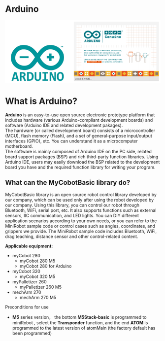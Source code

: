 # Arduino
![arduino](../resources/16-ArduinoEnv/16.0/16-0-001.jpg)<br>

# What is Arduino?
**Arduino** is an easy-to-use open source electronic prototype platform that includes hardware (various Arduino-compliant development boards) and software (Arduino IDE and related development pakages). <br>
The hardware (or called development board) consists of a microcontroller (MCU), flash memory (Flash), and a set of general-purpose input/output interfaces (GPIO), etc. You can understand it as a microcomputer motherboard. <br>
The software is mainly composed of Arduino IDE on the PC side, related board support packages (BSP) and rich third-party function libraries. Using Arduino IDE, users may easily download the BSP related to the development board you have and the required function library for writing your program.<br>

## What can the MyCobotBasic library do?
MyCobotBasic library is an open source robot control library developed by our company, which can be used only after using the robot developed by our company. Using this library, you can control our robot through Bluetooth, WiFi, serial port, etc. It also supports functions such as external sensors, IIC communication, and LED lights. You can DIY different application scenarios according to your own needs, or you can refer to the MiniRobot sample code or control cases such as angles, coordinates, and grippers we provide. The MiniRobot sample code includes Bluetooth, WiFi, drag teaching, distance sensor and other control-related content.

**Applicable equipment:**<br>

- myCobot 280
  - myCobot 280 M5
  - myCobot 280 for Arduino <br>
- myCobot 320
  - myCobot 320 M5 <br>
- myPalletizer 260
  - myPalletizer 260 M5<br>
- mechArm 270 <br>
  - mechArm 270 M5<br>

Preconditions for use<br>
- **M5** series version， the bottom **M5Stack-basic** is programmed to miniRobot , select the  **Transponder** function, and the end **ATOM** is programmed to the latest version of atomMain (the factory default has been programmed)

